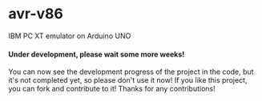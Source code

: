 # avr-v86
IBM PC XT emulator on Arduino UNO
#### Under development, please wait some more weeks!
You can now see the development progress of the project in the code, but it's not completed yet, so please don't use it now!
If you like this project, you can fork and contribute to it! Thanks for any contributions!
